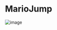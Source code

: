# MarioJump

![image](https://user-images.githubusercontent.com/60022395/180083632-2ade60cc-f7ba-49a5-9807-8e13b30647b1.png)
